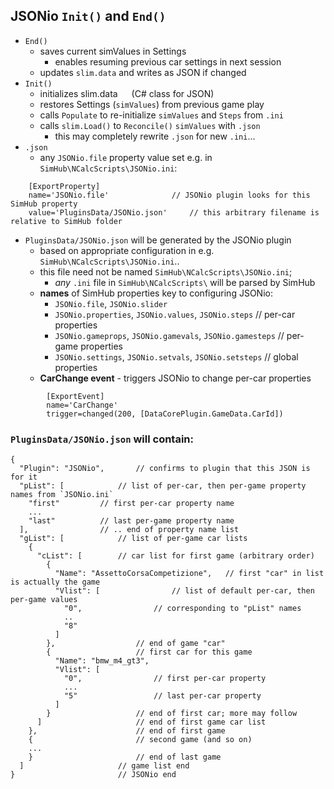 ## JSONio `Init()` and `End()`  
- `End()`
	- saves current simValues in Settings
		- enables resuming previous car settings in next session
	- updates `slim.data` and writes as JSON if changed
- `Init()`
	- initializes slim.data &emsp; (C# class for JSON)
	- restores Settings (`simValues`) from previous game play
	- calls `Populate` to re-initialize `simValues` and `Steps` from `.ini`
	- calls `slim.Load()` to `Reconcile()` `simValues` with `.json` 
		- this may completely rewrite `.json` for new `.ini`...
- `.json`
	- any `JSONio.file` property value set e.g. in `SimHub\NCalcScripts\JSONio.ini`:  
```
	[ExportProperty]
	name='JSONio.file'				// JSONio plugin looks for this SimHub property
	value='PluginsData/JSONio.json'		// this arbitrary filename is relative to SimHub folder
```
- `PluginsData/JSONio.json` will be generated by the JSONio plugin
	- based on appropriate configuration in e.g. `SimHub\NCalcScripts\JSONio.ini`..
	- this file need not be named `SimHub\NCalcScripts\JSONio.ini`;
		- *any* `.ini` file in `SimHub\NCalcScripts\` will be parsed by SimHub
	- **names** of SimHub properties key to configuring JSONio:
		- `JSONio.file`, `JSONio.slider`
		- `JSONio.properties`, `JSONio.values`, `JSONio.steps`		// per-car properties	
		- `JSONio.gameprops`, `JSONio.gamevals`, `JSONio.gamesteps`	// per-game properties
		- `JSONio.settings`, `JSONio.setvals`, `JSONio.setsteps`	// global properties  
	- **CarChange event** - triggers JSONio to change per-car properties
```
		[ExportEvent]
		name='CarChange'
		trigger=changed(200, [DataCorePlugin.GameData.CarId]) 
```
### `PluginsData/JSONio.json` will contain:
```
{
  "Plugin": "JSONio", 		// confirms to plugin that this JSON is for it
  "pList": [			// list of per-car, then per-game property names from `JSONio.ini`
	"first"			// first per-car property name
	...
	"last"			// last per-game property name
  ],				// .. end of property name list
  "gList": [			// list of per-game car lists
    {
      "cList": [		// car list for first game (arbitrary order)
        {
          "Name": "AssettoCorsaCompetizione",	// first "car" in list is actually the game
          "Vlist": [				// list of default per-car, then per-game values
            "0",				// corresponding to "pList" names
            ..
            "8"
          ]
        },					// end of game "car"
        {					// first car for this game
          "Name": "bmw_m4_gt3",
          "Vlist": [
            "0",				// first per-car property
			...
            "5"					// last per-car property
          ]
        }					// end of first car; more may follow
      ]						// end of first game car list
    },						// end of first game
    {						// second game (and so on)
	...
	}						// end of last game
  ]						// game list end
}						// JSONio end
```
